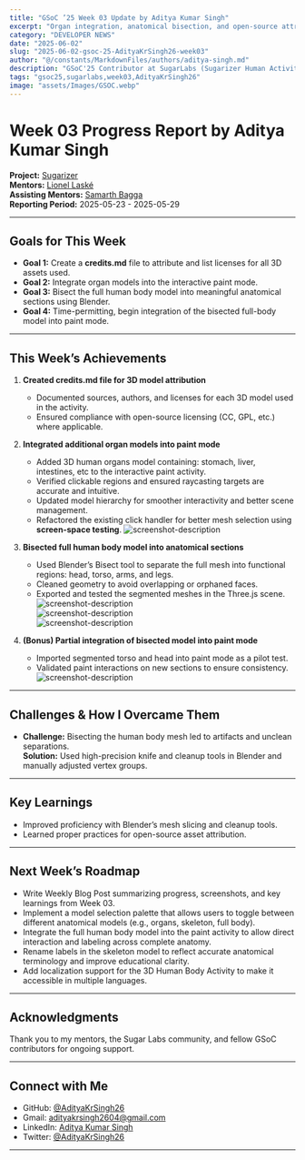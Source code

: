 ```yaml
---
title: "GSoC ’25 Week 03 Update by Aditya Kumar Singh"
excerpt: "Organ integration, anatomical bisection, and open-source attributions in Sugarizer's Human Body Activity"
category: "DEVELOPER NEWS"
date: "2025-06-02"
slug: "2025-06-02-gsoc-25-AdityaKrSingh26-week03"
author: "@/constants/MarkdownFiles/authors/aditya-singh.md"
description: "GSoC'25 Contributor at SugarLabs (Sugarizer Human Activity Pack)"
tags: "gsoc25,sugarlabs,week03,AdityaKrSingh26"
image: "assets/Images/GSOC.webp"
---
```


<!-- markdownlint-disable -->

# Week 03 Progress Report by Aditya Kumar Singh

**Project:** [Sugarizer](https://github.com/llaske/sugarizer)   
**Mentors:** [Lionel Laské](https://github.com/llaske)   
**Assisting Mentors:** [Samarth Bagga](https://github.com/SamarthBagga)   
**Reporting Period:** 2025-05-23 - 2025-05-29   

---

## Goals for This Week

- **Goal 1:** Create a **credits.md** file to attribute and list licenses for all 3D assets used.  
- **Goal 2:** Integrate organ models into the interactive paint mode.  
- **Goal 3:** Bisect the full human body model into meaningful anatomical sections using Blender.  
- **Goal 4:** Time-permitting, begin integration of the bisected full-body model into paint mode.  


---

## This Week’s Achievements

1. **Created credits.md file for 3D model attribution**  
   - Documented sources, authors, and licenses for each 3D model used in the activity.  
   - Ensured compliance with open-source licensing (CC, GPL, etc.) where applicable. 


2. **Integrated additional organ models into paint mode**  
   - Added 3D human organs model containing: stomach, liver, intestines, etc to the interactive paint activity.  
   - Verified clickable regions and ensured raycasting targets are accurate and intuitive.  
   - Updated model hierarchy for smoother interactivity and better scene management. 
   - Refactored the existing click handler for better mesh selection using **screen-space testing**.
        ![screenshot-description](https://i.ibb.co/ZRCJbPX0/image.webp)   


3. **Bisected full human body model into anatomical sections**  
   - Used Blender’s Bisect tool to separate the full mesh into functional regions: head, torso, arms, and legs.  
   - Cleaned geometry to avoid overlapping or orphaned faces.  
   - Exported and tested the segmented meshes in the Three.js scene.
        ![screenshot-description](https://i.ibb.co/NgxGXNyz/Screenshot-2025-05-29-233012.webp)   
        ![screenshot-description](https://i.ibb.co/xS4yvMYr/Screenshot-2025-05-29-233650.webp)   
        ![screenshot-description](https://i.ibb.co/zH6K7RC2/Screenshot-2025-05-29-233659.webp)   


4. **(Bonus) Partial integration of bisected model into paint mode**  
   - Imported segmented torso and head into paint mode as a pilot test.  
   - Validated paint interactions on new sections to ensure consistency.  
        ![screenshot-description](https://i.ibb.co/XxymdWbF/image.webp)   

---

## Challenges & How I Overcame Them

- **Challenge:** Bisecting the human body mesh led to artifacts and unclean separations.  
  **Solution:** Used high-precision knife and cleanup tools in Blender and manually adjusted vertex groups. 

---

## Key Learnings

- Improved proficiency with Blender’s mesh slicing and cleanup tools.  
- Learned proper practices for open-source asset attribution.  

---

## Next Week’s Roadmap

- Write Weekly Blog Post summarizing progress, screenshots, and key learnings from Week 03.   
- Implement a model selection palette that allows users to toggle between different anatomical models (e.g., organs, skeleton, full body).   
- Integrate the full human body model into the paint activity to allow direct interaction and labeling across complete anatomy.   
- Rename labels in the skeleton model to reflect accurate anatomical terminology and improve educational clarity.   
- Add localization support for the 3D Human Body Activity to make it accessible in multiple languages.   


---


## Acknowledgments

Thank you to my mentors, the Sugar Labs community, and fellow GSoC contributors for ongoing support.

---

## Connect with Me

- GitHub: [@AdityaKrSingh26](https://github.com/AdityaKrSingh26)
- Gmail: [adityakrsingh2604@gmail.com](mailto:adityakrsingh2604@gmail.com)
- LinkedIn: [Aditya Kumar Singh](https://www.linkedin.com/in/adityakrsingh26/)
- Twitter: [@AdityaKrSingh26](https://x.com/AdityaKrSingh26)

---
